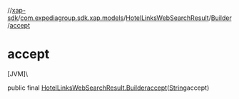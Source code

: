 //[xap-sdk](../../../../index.md)/[com.expediagroup.sdk.xap.models](../../index.md)/[HotelLinksWebSearchResult](../index.md)/[Builder](index.md)/[accept](accept.md)

# accept

[JVM]\

public final [HotelLinksWebSearchResult.Builder](index.md)[accept](accept.md)([String](https://docs.oracle.com/javase/8/docs/api/java/lang/String.html)accept)
